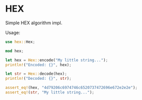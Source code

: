 # HEX
Simple HEX algorithm impl.

Usage: 
```Rust
use hex::Hex;

mod hex;

let hex = Hex::encode("My little string...");
println!("Encoded: {}", hex);

let str = Hex::decode(hex);
println!("Decoded: {}", str);

assert_eq!(hex, "4d79206c6974746c6520737472696e672e2e2e");
assert_eq!(str, "My little string...");
